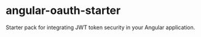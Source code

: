 # angular-oauth-starter
Starter pack for integrating JWT token security in your Angular application.

